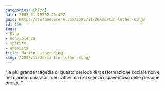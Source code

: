 ```yaml
---
categories: [blog]
date: 2005-11-26T02:26:42Z
guid: http://stefanocecere.com/2005/11/26/martin-luther-king/
id: 159
tags:
- King
- nonviolenza
- spirito
- umanista
title: Martin Luther King
slug: /2005/11/26/martin-luther-king/
---
```


"la pi&#xf9; grande tragedia di questo periodo di trasformazione sociale non è nei clamori chiassosi dei cattivi ma nel silenzio spaventoso delle persone oneste."